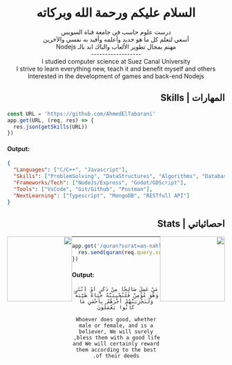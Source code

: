 <div dir = rtl>

<span dir = rtl align = "center">
  
# السلام عليكم ورحمة الله وبركاته 

درست علوم حاسب في جامعة قناة السويس  
أسعي لتعلم كل ما هو جديد وأعلمه وأفيد به نفسي والآخرين  
مهتم بمجال تطوير الألعاب والباك اند بالـ Nodejs   
*------------------*  
I studied computer science at Suez Canal University  
I strive to learn everything new, teach it and benefit myself and others  
Interested in the development of games and back-end Nodejs

</span>

## المهارات | Skills

<div dir = ltr>
  
```js
const URL = 'https://github.com/AhmedElTabarani'
app.get(URL, (req, res) => {
  res.json(getSkills(URL))
})
```
#### Output:
```json
{
  "Languages": ["C/C++", "Javascript"],
  "Skills": ["ProblemSolving", "DataStructures", "Algorithms", "Databases"],
  "Frameworks/Tech": ["NodeJs/Express", "Godot/GDScript"],
  "Tools": ["VsCode", "Git/Github", "Postman"],
  "NextLearning": ["Typescript", "MongoDB", "RESTfull API"]
}
```
</div>

## احصائياتي | Stats

<a href="https://github.com/AhmedElTabarani">
  <img height="150em" style="float: left" src="https://github-readme-stats-eight-theta.vercel.app/api/top-langs/?username=AhmedElTabarani&theme=react&layout=compact"/>
  <img height="150em" style="float: right" src="https://github-readme-stats.vercel.app/api?username=AhmedElTabarani&show_icons=true&theme=react&include_all_commits=true"/>
</a>

---

<div dir = ltr>
  
```js
app.get('/quran?surat=an-nahl&verse=97', (req, res) => {
  res.send(quran(req.query.surat, req.query.verse))
})
```
#### Output:

</div>

<div align = "center">
  
```
مَنْ عَمِلَ صَالِحًا مِنْ ذَكَرٍ أَوْ أُنْثَىٰ وَهُوَ مُؤْمِنٌ فَلَنُحْيِيَنَّهُ حَيَاةً طَيِّبَةً ۖ وَلَنَجْزِيَنَّهُمْ أَجْرَهُمْ بِأَحْسَنِ مَا كَانُوا يَعْمَلُونَ

Whoever does good, whether male or female, and is a believer, We will surely bless them with a good life,  
and We will certainly reward them according to the best of their deeds.
```

</div>

</div>
